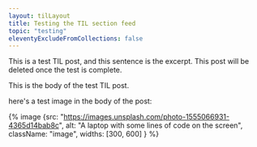 ```yaml
---
layout: tilLayout
title: Testing the TIL section feed
topic: "testing"
eleventyExcludeFromCollections: false
---
```


This is a test TIL post, and this sentence is the excerpt. This post will be deleted once the test is complete.

<!-- excerpt -->

This is the body of the test TIL post.

here's a test image in the body of the post:

{% image {src: "https://images.unsplash.com/photo-1555066931-4365d14bab8c", alt: "A laptop with some lines of code on the screen", className: "image", widths: [300, 600] } %}
